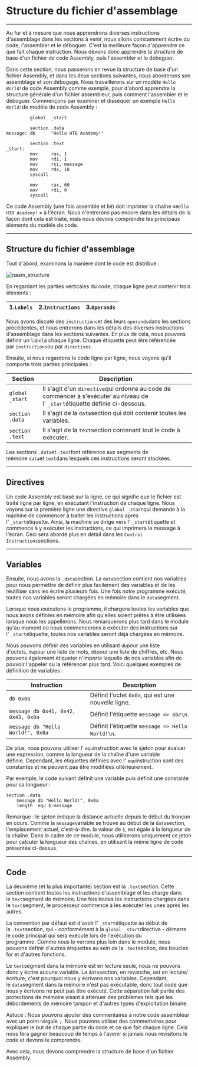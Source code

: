 Structure du fichier d'assemblage
=================================

* * * * *

Au fur et à mesure que nous apprendrons diverses instructions d'assemblage dans les sections à venir, nous allons constamment écrire du code, l'assembler et le déboguer. C'est la meilleure façon d'apprendre ce que fait chaque instruction. Nous devons donc apprendre la structure de base d'un fichier de code Assembly, puis l'assembler et le déboguer.

Dans cette section, nous passerons en revue la structure de base d'un fichier Assembly, et dans les deux sections suivantes, nous aborderons son assemblage et son débogage. Nous travaillerons sur un modèle `Hello World!`de code Assembly comme exemple, pour d'abord apprendre la structure générale d'un fichier assembleur, puis comment l'assembler et le déboguer. Commençons par examiner et disséquer un exemple `Hello World!`de modèle de code Assembly :

```
         global  _start

         section .data
message: db      "Hello HTB Academy!"

         section .text
_start:
         mov     rax, 1
         mov     rdi, 1
         mov     rsi, message
         mov     rdx, 18
         syscall

         mov     rax, 60
         mov     rdi, 0
         syscall

```

Ce code Assembly (une fois assemblé et lié) doit imprimer la chaîne «`Hello HTB Academy!` » à l'écran. Nous n'entrerons pas encore dans les détails de la façon dont cela est traité, mais nous devons comprendre les principaux éléments du modèle de code.

* * * * *

Structure du fichier d'assemblage
---------------------------------

Tout d'abord, examinons la manière dont le code est distribué :

![nasm_structure](https://github.com/dsgsec/Blue-Team/assets/82456829/73e389da-477b-44a9-bc3b-18c4c0c894a3)


En regardant les parties verticales du code, chaque ligne peut contenir trois éléments :

| 1.`Labels` | 2.`Instructions` | 3.`Operands` |
| --- | --- | --- |

Nous avons discuté des `instructions`et des leurs `operands`dans les sections précédentes, et nous entrerons dans les détails des diverses instructions d'assemblage dans les sections suivantes. En plus de cela, nous pouvons définir un `label`à chaque ligne. Chaque étiquette peut être référencée par `instructions`ou par `directives`.

Ensuite, si nous regardons le code ligne par ligne, nous voyons qu'il comporte trois parties principales :

| Section | Description |
| --- | --- |
| `global _start` | Il s'agit d'un `directive`qui ordonne au code de commencer à s'exécuter au niveau de l' `_start`étiquette définie ci-dessous. |
| `section .data` | Il s'agit de la `data`section qui doit contenir toutes les variables. |
| `section .text` | Il s'agit de la `text`section contenant tout le code à exécuter. |

Les sections `.data`et `.text`font référence aux segments de mémoire `data`et `text`dans lesquels ces instructions seront stockées.

* * * * *

Directives
----------

Un code Assembly est basé sur la ligne, ce qui signifie que le fichier est traité ligne par ligne, en exécutant l'instruction de chaque ligne. Nous voyons sur la première ligne une directive `global _start`qui demande à la machine de commencer à traiter les instructions après l' `_start`étiquette. Ainsi, la machine se dirige vers l' `_start`étiquette et commence à y exécuter les instructions, ce qui imprimera le message à l'écran. Ceci sera abordé plus en détail dans les `Control Instructions`sections.

* * * * *

Variables
---------

Ensuite, nous avons la `.data`section. La `data`section contient nos variables pour nous permettre de définir plus facilement des variables et de les réutiliser sans les écrire plusieurs fois. Une fois notre programme exécuté, toutes nos variables seront chargées en mémoire dans le `data`segment.

Lorsque nous exécutons le programme, il chargera toutes les variables que nous avons définies en mémoire afin qu'elles soient prêtes à être utilisées lorsque nous les appellerons. Nous remarquerons plus tard dans le module qu'au moment où nous commencerons à exécuter des instructions sur l' `_start`étiquette, toutes nos variables seront déjà chargées en mémoire.

Nous pouvons définir des variables en utilisant `db`pour une liste d'octets, `dw`pour une liste de mots, `dd`pour une liste de chiffres, etc. Nous pouvons également étiqueter n'importe laquelle de nos variables afin de pouvoir l'appeler ou la référencer plus tard. Voici quelques exemples de définition de variables :

| Instruction | Description |
| --- | --- |
| `db 0x0a` | Définit l'octet `0x0a`, qui est une nouvelle ligne. |
| `message db 0x41, 0x42, 0x43, 0x0a` | Définit l'étiquette `message => abc\n`. |
| `message db "Hello World!", 0x0a` | Définit l'étiquette `message => Hello World!\n`. |

De plus, nous pouvons utiliser l' `equ`instruction avec le `$`jeton pour évaluer une expression, comme la longueur de la chaîne d'une variable définie. Cependant, les étiquettes définies avec l' `equ`instruction sont des constantes et ne peuvent pas être modifiées ultérieurement.

Par exemple, le code suivant définit une variable puis définit une constante pour sa longueur :

```
section .data
    message db "Hello World!", 0x0a
    length  equ $-message

```

Remarque : le `$`jeton indique la distance actuelle depuis le début du tronçon en cours. Comme la `message`variable se trouve au début de la `data`section, l'emplacement actuel, c'est-à-dire. la valeur de `$`, est égale à la longueur de la chaîne. Dans le cadre de ce module, nous utiliserons uniquement ce jeton pour calculer la longueur des chaînes, en utilisant la même ligne de code présentée ci-dessus.

* * * * *

Code
----

La deuxième (et la plus importante) section est la `.text`section. Cette section contient toutes les instructions d'assemblage et les charge dans le `text`segment de mémoire. Une fois toutes les instructions chargées dans le `text`segment, le processeur commence à les exécuter les unes après les autres.

La convention par défaut est d'avoir l' `_start`étiquette au début de la `.text`section, qui - conformément à la `global _start`directive - démarre le code principal qui sera exécuté lors de l'exécution du programme. Comme nous le verrons plus loin dans le module, nous pouvons définir d'autres étiquettes au sein de la `.text`section, des boucles for et d'autres fonctions.

Le `text`segment dans la mémoire est en lecture seule, nous ne pouvons donc y écrire aucune variable. La `data`section, en revanche, est en lecture/écriture, c'est pourquoi nous y écrivons nos variables. Cependant, le `data`segment dans la mémoire n'est pas exécutable, donc tout code que nous y écrivons ne peut pas être exécuté. Cette séparation fait partie des protections de mémoire visant à atténuer des problèmes tels que les débordements de mémoire tampon et d'autres types d'exploitation binaire.

Astuce : Nous pouvons ajouter des commentaires à notre code assembleur avec un point-virgule `;`. Nous pouvons utiliser des commentaires pour expliquer le but de chaque partie du code et ce que fait chaque ligne. Cela nous fera gagner beaucoup de temps à l'avenir si jamais nous revisitons le code et devons le comprendre.

Avec cela, nous devons comprendre la structure de base d'un fichier Assembly.

